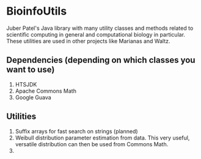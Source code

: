 # BioinfoUtils 

Juber Patel's Java library with many utility classes and methods related to scientific computing in general and computational biology in particular. These utilities are used in other projects like Marianas and Waltz.   


## Dependencies (depending on which classes you want to use)

1. HTSJDK
2. Apache Commons Math
3. Google Guava


## Utilities 

1. Suffix arrays for fast search on strings (planned)
2. Weibull distribution parameter estimation from data. This very useful, versatile distribution can then be used from Commons Math.
3. 
